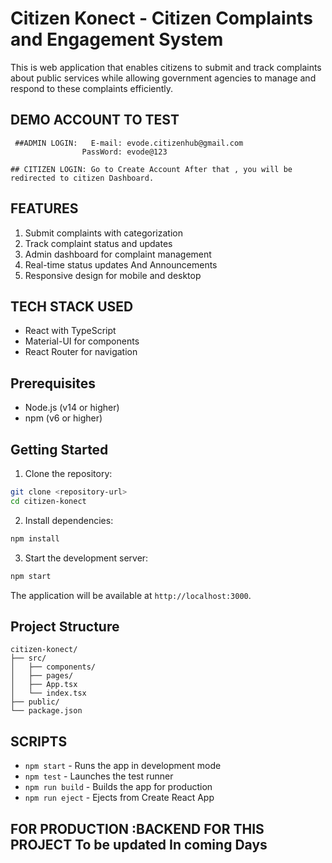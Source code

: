 # Citizen Konect - Citizen Complaints and Engagement System

This is  web application that enables citizens to submit and track complaints about public services while allowing government agencies to manage and respond to these complaints efficiently.


## DEMO ACCOUNT TO TEST
     ##ADMIN LOGIN:   E-mail: evode.citizenhub@gmail.com
                    PassWord: evode@123

    ## CITIZEN LOGIN: Go to Create Account After that , you will be redirected to citizen Dashboard.

## FEATURES

1. Submit complaints with categorization
2. Track complaint status and updates
3. Admin dashboard for complaint management
4. Real-time status updates And Announcements
5. Responsive design for mobile and desktop

## TECH STACK USED

- React with TypeScript
- Material-UI for components
- React Router for navigation

## Prerequisites

- Node.js (v14 or higher)
- npm (v6 or higher)



## Getting Started

1. Clone the repository:
```bash
git clone <repository-url>
cd citizen-konect
```

2. Install dependencies:
```bash
npm install
```

3. Start the development server:
```bash
npm start
```

The application will be available at `http://localhost:3000`.

## Project Structure

```
citizen-konect/
├── src/
│   ├── components/ 
│   ├── pages/        
│   ├── App.tsx        
│   └── index.tsx     
├── public/            
└── package.json      
```

## SCRIPTS

- `npm start` - Runs the app in development mode
- `npm test` - Launches the test runner
- `npm run build` - Builds the app for production
- `npm run eject` - Ejects from Create React App


## FOR PRODUCTION :BACKEND FOR THIS PROJECT To be updated In coming Days
 